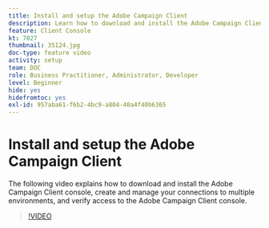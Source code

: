 ```yaml
---
title: Install and setup the Adobe Campaign Client
description: Learn how to download and install the Adobe Campaign Client console, create and manage your connections to multiple environments, and to verify access to the Adobe Campaign Client console.
feature: Client Console
kt: 7827
thumbnail: 35124.jpg
doc-type: feature video
activity: setup
team: DOC
role: Business Practitioner, Administrator, Developer
level: Beginner
hide: yes
hidefromtoc: yes
exl-id: 957aba61-f6b2-4bc9-a804-40a4f40b6365
---
```

# Install and setup the Adobe Campaign Client

The following video explains how to download and install the Adobe Campaign Client console, create and manage your connections to multiple environments, and verify access to the Adobe Campaign Client console.

>[!VIDEO](https://video.tv.adobe.com/v/35124?quality=12)
